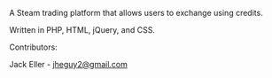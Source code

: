 A Steam trading platform that allows users to exchange using credits.

Written in PHP, HTML, jQuery, and CSS.

Contributors:

Jack Eller - jheguy2@gmail.com

